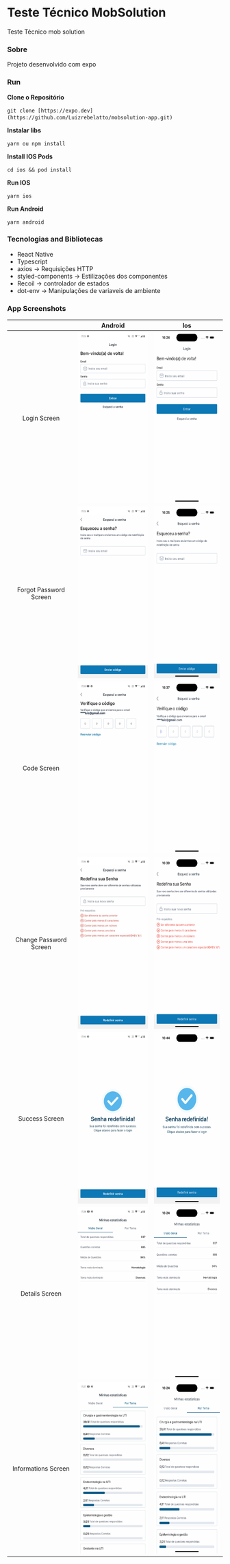 # Teste Técnico MobSolution

Teste Técnico mob solution

### Sobre

Projeto desenvolvido com expo

### Run

**Clone o Repositório**

```
git clone [https://expo.dev](https://github.com/Luizrebelatto/mobsolution-app.git)
```

**Instalar libs**

```
yarn ou npm install
```

**Install IOS Pods**

```
cd ios && pod install
```

**Run IOS**

```
yarn ios
```

**Run Android**

```
yarn android
```

### Tecnologias and Bibliotecas

- React Native
- Typescript
- axios -> Requisições HTTP
- styled-components -> Estilizações dos componentes
- Recoil -> controlador de estados
- dot-env -> Manipulações de variaveis de ambiente

### App Screenshots

|                |              Android               |              Ios                   |
| :------------: | :----------------------------------------: | :---------------------------------------: |
| Login Screen   | <img src="https://github.com/Luizrebelatto/mobsolution-app/blob/master/src/assets/doc/android/login.jpeg" width="210" height="400">  | <img src="https://github.com/Luizrebelatto/mobsolution-app/blob/master/src/assets/doc/ios/login.png" width="210" height="400"> | 
| Forgot Password Screen   | <img src="https://github.com/Luizrebelatto/mobsolution-app/blob/master/src/assets/doc/android/forgotPassword.jpeg" width="210" height="400">  | <img src="https://github.com/Luizrebelatto/mobsolution-app/blob/master/src/assets/doc/ios/forgotPassword.png" width="210" height="400"> |
| Code Screen   | <img src="https://github.com/Luizrebelatto/mobsolution-app/blob/master/src/assets/doc/android/checkCode.jpeg" width="210" height="400">  | <img src="https://github.com/Luizrebelatto/mobsolution-app/blob/master/src/assets/doc/ios/checkCode.png" width="210" height="400"> |
| Change Password  Screen   | <img src="https://github.com/Luizrebelatto/mobsolution-app/blob/master/src/assets/doc/android/changePassword.jpeg" width="210" height="400">  | <img src="https://github.com/Luizrebelatto/mobsolution-app/blob/master/src/assets/doc/ios/changePassword.png" width="210" height="400"> |
| Success Screen   | <img src="https://github.com/Luizrebelatto/mobsolution-app/blob/master/src/assets/doc/android/success.jpeg" width="210" height="400">  | <img src="https://github.com/Luizrebelatto/mobsolution-app/blob/master/src/assets/doc/ios/success.png" width="210" height="400"> |
| Details Screen   | <img src="https://github.com/Luizrebelatto/mobsolution-app/blob/master/src/assets/doc/android/details.jpeg" width="210" height="400">  | <img src="https://github.com/Luizrebelatto/mobsolution-app/blob/master/src/assets/doc/ios/details.png" width="210" height="400"> |
| Informations Screen   | <img src="https://github.com/Luizrebelatto/mobsolution-app/blob/master/src/assets/doc/android/information.jpeg" width="210" height="400">  | <img src="https://github.com/Luizrebelatto/mobsolution-app/blob/master/src/assets/doc/ios/information.png" width="210" height="400"> |
